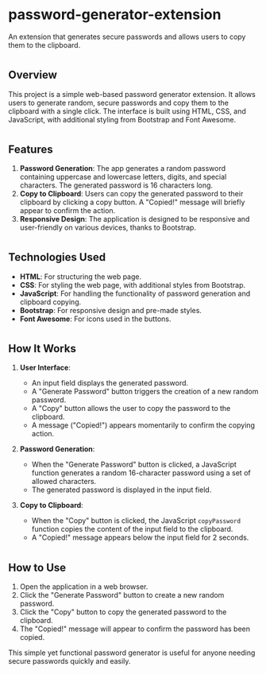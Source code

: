 # password-generator-extension
An extension that generates secure passwords and allows users to copy them to the clipboard.

#


## Overview
This project is a simple web-based password generator extension. It allows users to generate random, secure passwords and copy them to the clipboard with a single click. The interface is built using HTML, CSS, and JavaScript, with additional styling from Bootstrap and Font Awesome.

# 

## Features
1. **Password Generation**: The app generates a random password containing uppercase and lowercase letters, digits, and special characters. The generated password is 16 characters long.
2. **Copy to Clipboard**: Users can copy the generated password to their clipboard by clicking a copy button. A "Copied!" message will briefly appear to confirm the action.
3. **Responsive Design**: The application is designed to be responsive and user-friendly on various devices, thanks to Bootstrap.

# 

## Technologies Used
- **HTML**: For structuring the web page.
- **CSS**: For styling the web page, with additional styles from Bootstrap.
- **JavaScript**: For handling the functionality of password generation and clipboard copying.
- **Bootstrap**: For responsive design and pre-made styles.
- **Font Awesome**: For icons used in the buttons.

# 

## How It Works
1. **User Interface**: 
   - An input field displays the generated password.
   - A "Generate Password" button triggers the creation of a new random password.
   - A "Copy" button allows the user to copy the password to the clipboard.
   - A message ("Copied!") appears momentarily to confirm the copying action.

2. **Password Generation**:
   - When the "Generate Password" button is clicked, a JavaScript function generates a random 16-character password using a set of allowed characters.
   - The generated password is displayed in the input field.

3. **Copy to Clipboard**:
   - When the "Copy" button is clicked, the JavaScript `copyPassword` function copies the content of the input field to the clipboard.
   - A "Copied!" message appears below the input field for 2 seconds.

# 

## How to Use
1. Open the application in a web browser.
2. Click the "Generate Password" button to create a new random password.
3. Click the "Copy" button to copy the generated password to the clipboard.
4. The "Copied!" message will appear to confirm the password has been copied.

This simple yet functional password generator is useful for anyone needing secure passwords quickly and easily.
